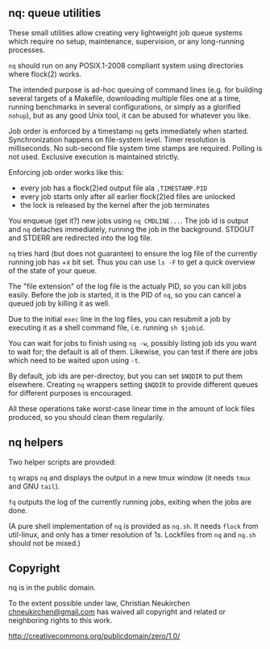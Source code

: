 ## nq: queue utilities

These small utilities allow creating very lightweight job queue
systems which require no setup, maintenance, supervision, or any
long-running processes.

`nq` should run on any POSIX.1-2008 compliant system using directories
where flock(2) works.

The intended purpose is ad-hoc queuing of command lines (e.g. for
building several targets of a Makefile, downloading multiple files one
at a time, running benchmarks in several configurations, or simply as
a glorified `nohup`), but as any good Unix tool, it can be abused for
whatever you like.

Job order is enforced by a timestamp `nq` gets immediately when
started.  Synchronization happens on file-system level.  Timer
resolution is milliseconds.  No sub-second file system time stamps are
required.  Polling is not used.  Exclusive execution is maintained
strictly.

Enforcing job order works like this:
- every job has a flock(2)ed output file ala `,TIMESTAMP.PID`
- every job starts only after all earlier flock(2)ed files are unlocked
- the lock is released by the kernel after the job terminates

You enqueue (get it?) new jobs using `nq CMDLINE...`.  The job id is
output and `nq` detaches immediately, running the job in the background.
STDOUT and STDERR are redirected into the log file.

`nq` tries hard (but does not guarantee) to ensure the log file of the
currently running job has +x bit set.  Thus you can use `ls -F` to get
a quick overview of the state of your queue.

The "file extension" of the log file is the actualy PID, so you can
kill jobs easily.  Before the job is started, it is the PID of `nq`,
so you can cancel a queued job by killing it as well.

Due to the initial `exec` line in the log files, you can resubmit a
job by executing it as a shell command file, i.e. running `sh $jobid`.

You can wait for jobs to finish using `nq -w`, possibly listing job
ids you want to wait for; the default is all of them.  Likewise, you
can test if there are jobs which need to be waited upon using `-t`.

By default, job ids are per-directoy, but you can set `$NQDIR` to put
them elsewhere.  Creating `nq` wrappers setting `$NQDIR` to provide
different queues for different purposes is encouraged.

All these operations take worst-case linear time in the amount of lock
files produced, so you should clean them regularily.

## nq helpers

Two helper scripts are provided:

`tq` wraps `nq` and displays the output in a new tmux window (it needs
`tmux` and GNU `tail`).

`fq` outputs the log of the currently running jobs, exiting when the
jobs are done.

(A pure shell implementation of `nq` is provided as `nq.sh`.  It needs
`flock` from util-linux, and only has a timer resolution of 1s.
Lockfiles from `nq` and `nq.sh` should not be mixed.)

## Copyright

nq is in the public domain.

To the extent possible under law,
Christian Neukirchen <chneukirchen@gmail.com>
has waived all copyright and related or
neighboring rights to this work.

http://creativecommons.org/publicdomain/zero/1.0/

